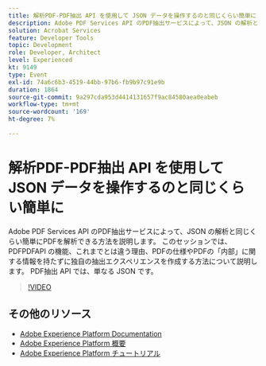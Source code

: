 ```yaml
---
title: 解析PDF-PDF抽出 API を使用して JSON データを操作するのと同じくらい簡単に
description: Adobe PDF Services API のPDF抽出サービスによって、JSON の解析と同じくらい簡単にPDFを解析できる方法を説明します。 このセッションでは、PDFPDFAPI の機能、これまでとは違う理由、PDFの仕様やPDFの「内部」に関する情報を持たずに独自の抽出エクスペリエンスを作成する方法について説明します。 PDF抽出 API では、単なる JSON です。
solution: Acrobat Services
feature: Developer Tools
topic: Development
role: Developer, Architect
level: Experienced
kt: 9149
type: Event
exl-id: 74a6c6b3-4519-44bb-97b6-fb9b97c91e9b
duration: 1864
source-git-commit: 9a297cda953d4414131657f9ac84580aea0eabeb
workflow-type: tm+mt
source-wordcount: '169'
ht-degree: 7%

---
```


# 解析PDF-PDF抽出 API を使用して JSON データを操作するのと同じくらい簡単に

Adobe PDF Services API のPDF抽出サービスによって、JSON の解析と同じくらい簡単にPDFを解析できる方法を説明します。 このセッションでは、PDFPDFAPI の機能、これまでとは違う理由、PDFの仕様やPDFの「内部」に関する情報を持たずに独自の抽出エクスペリエンスを作成する方法について説明します。 PDF抽出 API では、単なる JSON です。


>[!VIDEO](https://video.tv.adobe.com/v/337600/?quality=12&learn=on&hidetitle=true)

## その他のリソース

- [Adobe Experience Platform Documentation](https://experienceleague.adobe.com/docs/experience-platform.html?lang=ja)
- [Adobe Experience Platform 概要](https://experienceleague.adobe.com/docs/experience-platform/landing/home.html?lang=ja)
- [Adobe Experience Platform チュートリアル](https://experienceleague.adobe.com/docs/platform-learn/tutorials/overview.html?lang=ja)
